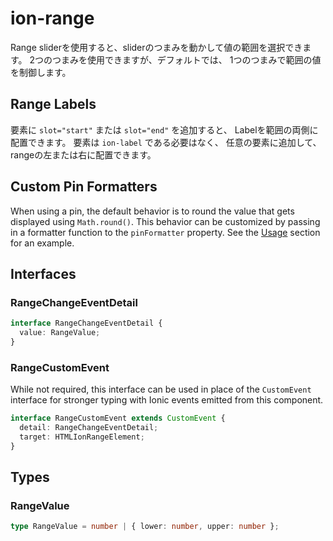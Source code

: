 # ion-range

Range sliderを使用すると、sliderのつまみを動かして値の範囲を選択できます。
2つのつまみを使用できますが、デフォルトでは、
1つのつまみで範囲の値を制御します。

## Range Labels

要素に `slot="start"` または `slot="end"` を追加すると、
Labelを範囲の両側に配置できます。
要素は `ion-label` である必要はなく、
任意の要素に追加して、rangeの左または右に配置できます。

## Custom Pin Formatters

When using a pin, the default behavior is to round the value that gets displayed using `Math.round()`. This behavior can be customized by passing in a formatter function to the `pinFormatter` property. See the [Usage](#usage) section for an example.

## Interfaces

### RangeChangeEventDetail

```typescript
interface RangeChangeEventDetail {
  value: RangeValue;
}
```

### RangeCustomEvent

While not required, this interface can be used in place of the `CustomEvent` interface for stronger typing with Ionic events emitted from this component.

```typescript
interface RangeCustomEvent extends CustomEvent {
  detail: RangeChangeEventDetail;
  target: HTMLIonRangeElement;
}
```

## Types

### RangeValue

```typescript
type RangeValue = number | { lower: number, upper: number };
```
